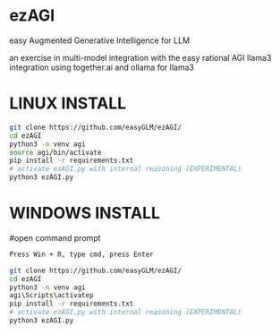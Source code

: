 # ezAGI
easy Augmented Generative Intelligence for LLM

an exercise in multi-model integration with the easy rational AGI
llama3 integration using together.ai and ollama for llama3

# LINUX INSTALL

```bash
git clone https://github.com/easyGLM/ezAGI/
cd ezAGI
python3 -m venv agi
source agi/bin/activate
pip install -r requirements.txt
# activate ezAGI.py with internal reasoning (EXPERIMENTAL)
python3 ezAGI.py
```

# WINDOWS INSTALL

#open command prompt
```bash
Press Win + R, type cmd, press Enter
```
```bash
git clone https://github.com/easyGLM/ezAGI/
cd ezAGI
python3 -m venv agi
agi\Scripts\activatep
pip install -r requirements.txt
# activate ezAGI.py with internal reasoning (EXPERIMENTAL)
python3 ezAGI.py
```



